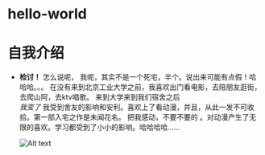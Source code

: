 # hello-world
# 自我介绍
- **检讨！**
  怎么说呢， 我呢，其实不是一个死宅，半个。说出来可能有点假！哈哈哈。。。
  在没有来到北京工业大学之前，我喜欢出门看电影，去陪朋友逛街，去爬山阿，去ktv唱歌。
  来到大学来到我们宿舍之后  
  _我变了_ 我受到舍友的影响和安利。喜欢上了看动漫，并且，从此一发不可收拾。第一部入宅之作是未闻花名。
  把我感动，不要不要的 。对动漫产生了无限的喜欢。学习都受到了小小的影响。哈哈哈哈......

     ![Alt text](http://img4.duitang.com/uploads/item/201402/19/20140219201758_H3Fha.thumb.700_0.jpeg)


